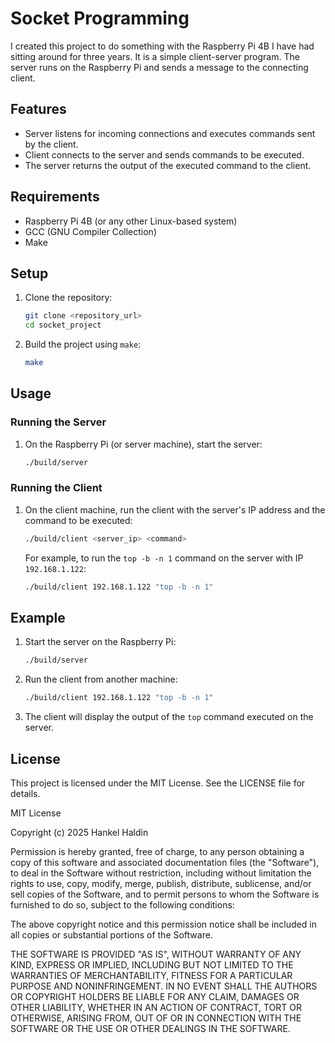 # Socket Programming

I created this project to do something with the Raspberry Pi 4B I have had sitting around for three years. It is a simple client-server program. The server runs on the Raspberry Pi and sends a message to the connecting client.

## Features

- Server listens for incoming connections and executes commands sent by the client.
- Client connects to the server and sends commands to be executed.
- The server returns the output of the executed command to the client.

## Requirements

- Raspberry Pi 4B (or any other Linux-based system)
- GCC (GNU Compiler Collection)
- Make

## Setup

1. Clone the repository:
    ```sh
    git clone <repository_url>
    cd socket_project
    ```

2. Build the project using `make`:
    ```sh
    make
    ```

## Usage

### Running the Server

1. On the Raspberry Pi (or server machine), start the server:
    ```sh
    ./build/server
    ```

### Running the Client

1. On the client machine, run the client with the server's IP address and the command to be executed:
    ```sh
    ./build/client <server_ip> <command>
    ```

    For example, to run the `top -b -n 1` command on the server with IP `192.168.1.122`:
    ```sh
    ./build/client 192.168.1.122 "top -b -n 1"
    ```

## Example

1. Start the server on the Raspberry Pi:
    ```sh
    ./build/server
    ```

2. Run the client from another machine:
    ```sh
    ./build/client 192.168.1.122 "top -b -n 1"
    ```

3. The client will display the output of the `top` command executed on the server.

## License

This project is licensed under the MIT License. See the LICENSE file for details.

MIT License

Copyright (c) 2025 Hankel Haldin

Permission is hereby granted, free of charge, to any person obtaining a copy
of this software and associated documentation files (the "Software"), to deal
in the Software without restriction, including without limitation the rights
to use, copy, modify, merge, publish, distribute, sublicense, and/or sell
copies of the Software, and to permit persons to whom the Software is
furnished to do so, subject to the following conditions:

The above copyright notice and this permission notice shall be included in all
copies or substantial portions of the Software.

THE SOFTWARE IS PROVIDED "AS IS", WITHOUT WARRANTY OF ANY KIND, EXPRESS OR
IMPLIED, INCLUDING BUT NOT LIMITED TO THE WARRANTIES OF MERCHANTABILITY,
FITNESS FOR A PARTICULAR PURPOSE AND NONINFRINGEMENT. IN NO EVENT SHALL THE
AUTHORS OR COPYRIGHT HOLDERS BE LIABLE FOR ANY CLAIM, DAMAGES OR OTHER
LIABILITY, WHETHER IN AN ACTION OF CONTRACT, TORT OR OTHERWISE, ARISING FROM,
OUT OF OR IN CONNECTION WITH THE SOFTWARE OR THE USE OR OTHER DEALINGS IN THE
SOFTWARE.
